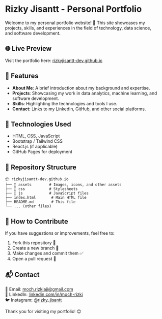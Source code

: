 # Rizky Jisantt - Personal Portfolio

Welcome to my personal portfolio website! 🚀 This site showcases my projects, skills, and experiences in the field of technology, data science, and software development.

## 🌐 Live Preview
Visit the portfolio here: [rizkyjisantt-dev.github.io](https://rizkyjisantt-dev.github.io/)

## 📌 Features
- **About Me**: A brief introduction about my background and expertise.
- **Projects**: Showcasing my work in data analytics, machine learning, and software development.
- **Skills**: Highlighting the technologies and tools I use.
- **Contact**: Links to my LinkedIn, GitHub, and other social platforms.

## 🚀 Technologies Used
- HTML, CSS, JavaScript
- Bootstrap / Tailwind CSS
- React.js (if applicable)
- GitHub Pages for deployment

## 📂 Repository Structure
```
📦 rizkyjisantt-dev.github.io
├── 📂 assets        # Images, icons, and other assets
├── 📂 css           # Stylesheets
├── 📂 js            # JavaScript files
├── index.html       # Main HTML file
├── README.md        # This file
└── ... (other files)
```

## 📌 How to Contribute
If you have suggestions or improvements, feel free to:
1. Fork this repository 🍴
2. Create a new branch 🌿
3. Make changes and commit them ✅
4. Open a pull request 🔄

## 📬 Contact
📧 Email: [moch.rizkiaji@gmail.com](mailto:moch.rizkiaji@gmail.com)  
🔗 LinkedIn: [linkedin.com/in/moch-rizki](https://linkedin.com/in/moch-rizki/)  
🐦 Instagram: [@rizky_jisantt](https://instagram.com/rizky_jisantt)  

Thank you for visiting my portfolio! 😊

